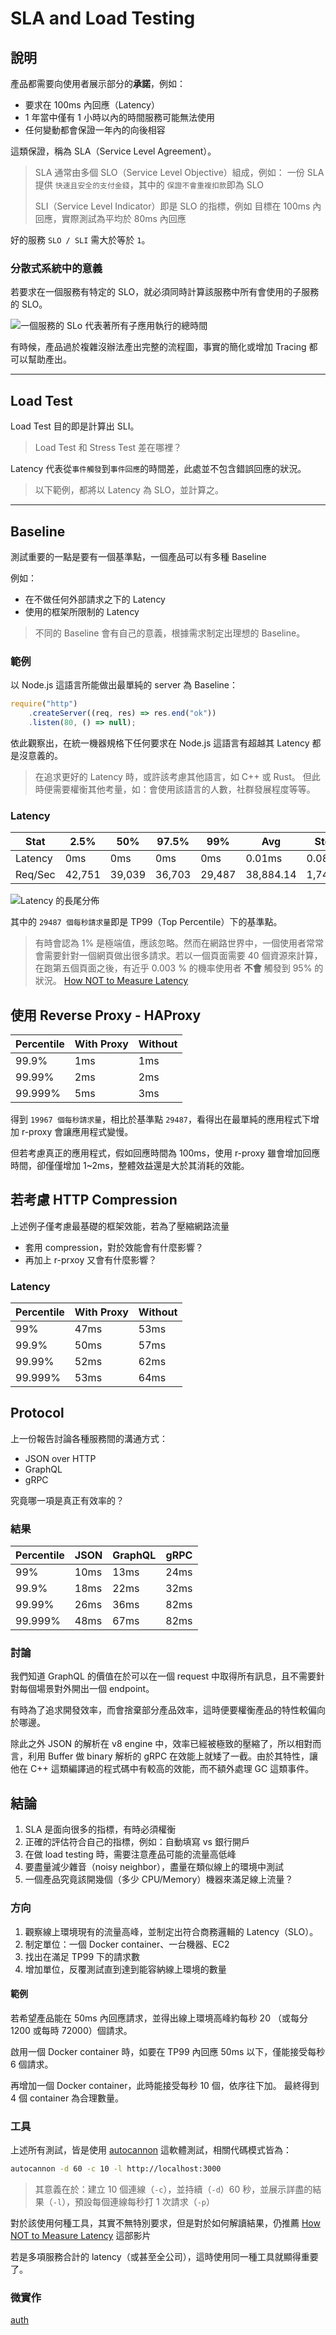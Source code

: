 # SLA and Load Testing

## 說明

產品都需要向使用者展示部分的**承諾**，例如：

- 要求在 100ms 內回應（Latency）
- 1 年當中僅有 1 小時以內的時間服務可能無法使用
- 任何變動都會保證一年內的向後相容

這類保證，稱為 SLA（Service Level Agreement）。

> SLA 通常由多個 SLO（Service Level Objective）組成，例如：
> 一份 SLA 提供 `快速且安全的支付金錢`，其中的 `保證不會重複扣款`即為 SLO
>
> SLI（Service Level Indicator）即是 SLO 的指標，例如
> 目標在 100ms 內回應，實際測試為平均於 80ms 內回應

好的服務 `SLO / SLI` 需大於等於 `1`。

### 分散式系統中的意義

若要求在一個服務有特定的 SLO，就必須同時計算該服務中所有會使用的子服務的 SLO。

![一個服務的 SLo 代表著所有子應用執行的總時間](https://i.imgur.com/iutCl8W.png)

有時候，產品過於複雜沒辦法產出完整的流程圖，事實的簡化或增加 Tracing 都可以幫助產出。

---

## Load Test

Load Test 目的即是計算出 SLI。

> Load Test 和 Stress Test 差在哪裡？

Latency 代表從`事件觸發`到`事件回應`的時間差，此處並不包含錯誤回應的狀況。

> 以下範例，都將以 Latency 為 SLO，並計算之。

---

## Baseline

測試重要的一點是要有一個基準點，一個產品可以有多種 Baseline

例如：

- 在不做任何外部請求之下的 Latency
- 使用的框架所限制的 Latency

> 不同的 Baseline 會有自己的意義，根據需求制定出理想的 Baseline。

### 範例

以 Node.js 這語言所能做出最單純的 server 為 Baseline：

```javascript
require("http")
    .createServer((req, res) => res.end("ok"))
    .listen(80, () => null);
```

依此觀察出，在統一機器規格下任何要求在 Node.js 這語言有超越其 Latency 都是沒意義的。

> 在追求更好的 Latency 時，或許該考慮其他語言，如 C++ 或 Rust。
> 但此時便需要權衡其他考量，如：會使用該語言的人數，社群發展程度等等。

### Latency

| Stat    | 2.5%   | 50%    | 97.5%  | 99%    | Avg       | Stdev    | Max    |
| ------- | ------ | ------ | ------ | ------ | --------- | -------- | ------ |
| Latency | 0ms    | 0ms    | 0ms    | 0ms    | 0.01ms    | 0.08ms   | 9.45ms |
| Req/Sec | 42,751 | 39,039 | 36,703 | 29,487 | 38,884.14 | 1,748.17 | 29,477 |

![Latency 的長尾分佈](https://i.imgur.com/sDcMyqC.png)

其中的 `29487 個每秒請求量`即是 TP99（Top Percentile）下的基準點。

> 有時會認為 1% 是極端值，應該忽略。然而在網路世界中，一個使用者常常會需要針對一個網頁做出很多請求。若以一個頁面需要 40 個資源來計算，在跑第五個頁面之後，有近乎 0.003 % 的機率使用者 **不會** 觸發到 95% 的狀況。
> [How NOT to Measure Latency](https://www.youtube.com/watch?v=lJ8ydIuPFeU)

## 使用 Reverse Proxy - HAProxy

| Percentile | With Proxy | Without |
| ---------- | ---------- | ------- |
| 99.9%      | 1ms        | 1ms     |
| 99.99%     | 2ms        | 2ms     |
| 99.999%    | 5ms        | 3ms     |

得到 `19967 個每秒請求量`，相比於基準點 `29487`，看得出在最單純的應用程式下增加 r-proxy 會讓應用程式變慢。

但若考慮真正的應用程式，假如回應時間為 100ms，使用 r-proxy 雖會增加回應時間，卻僅僅增加 1~2ms，整體效益還是大於其消耗的效能。

## 若考慮 HTTP Compression

上述例子僅考慮最基礎的框架效能，若為了壓縮網路流量

- 套用 compression，對於效能會有什麼影響？
- 再加上 r-prxoy 又會有什麼影響？

### Latency

| Percentile | With Proxy | Without |
| ---------- | ---------- | ------- |
| 99%        | 47ms       | 53ms    |
| 99.9%      | 50ms       | 57ms    |
| 99.99%     | 52ms       | 62ms    |
| 99.999%    | 53ms       | 64ms    |

## Protocol

上一份報告討論各種服務間的溝通方式：

- JSON over HTTP
- GraphQL
- gRPC

究竟哪一項是真正有效率的？

### 結果

| Percentile | JSON | GraphQL | gRPC |
| ---------- | ---- | ------- | ---- |
| 99%        | 10ms | 13ms    | 24ms |
| 99.9%      | 18ms | 22ms    | 32ms |
| 99.99%     | 26ms | 36ms    | 82ms |
| 99.999%    | 48ms | 67ms    | 82ms |

### 討論

我們知道 GraphQL 的價值在於可以在一個 request 中取得所有訊息，且不需要針對每個場景對外開出一個 endpoint。

有時為了追求開發效率，而會捨棄部分產品效率，這時便要權衡產品的特性較偏向於哪邊。

除此之外 JSON 的解析在 v8 engine 中，效率已經被極致的壓縮了，所以相對而言，利用 Buffer 做 binary 解析的 gRPC 在效能上就矮了一截。由於其特性，讓他在 C++ 這類編譯過的程式碼中有較高的效能，而不額外處理 GC 這類事件。

## 結論

1. SLA 是面向很多的指標，有時必須權衡
2. 正確的評估符合自己的指標，例如：自動填寫 vs 銀行開戶
3. 在做 load testing 時，需要注意產品可能的流量高低峰
4. 要盡量減少雜音（noisy neighbor），盡量在類似線上的環境中測試
5. 一個產品究竟該開幾個（多少 CPU/Memory）機器來滿足線上流量？

### 方向

1. 觀察線上環境現有的流量高峰，並制定出符合商務邏輯的 Latency（SLO）。
2. 制定單位：一個 Docker container、一台機器、EC2
3. 找出在滿足 TP99 下的請求數
4. 增加單位，反覆測試直到達到能容納線上環境的數量

#### 範例

若希望產品能在 50ms 內回應請求，並得出線上環境高峰約每秒 20 （或每分 1200 或每時 72000）個請求。

啟用一個 Docker container 時，如要在 TP99 內回應 50ms 以下，僅能接受每秒 6 個請求。

再增加一個 Docker container，此時能接受每秒 10 個，依序往下加。
最終得到 4 個 container 為合理數量。

### 工具

上述所有測試，皆是使用 [autocannon](https://github.com/mcollina/autocannon) 這軟體測試，相關代碼模式皆為：

```bash
autocannon -d 60 -c 10 -l http://localhost:3000
```

> 其意義在於：建立 10 個連線（`-c`），並持續（`-d`）60 秒，並展示詳盡的結果（`-l`），預設每個連線每秒打 1 次請求（`-p`）

對於該使用何種工具，其實不無特別要求，但是對於如何解讀結果，仍推薦 [How NOT to Measure Latency](https://youtu.be/lJ8ydIuPFeU?t=2042) 這部影片

若是多項服務合計的 latency（或甚至全公司），這時使用同一種工具就顯得重要了。

### 微實作

[auth](https://github.com/104corp/vip3-auth/tree/master/stress-test/2021-05)
